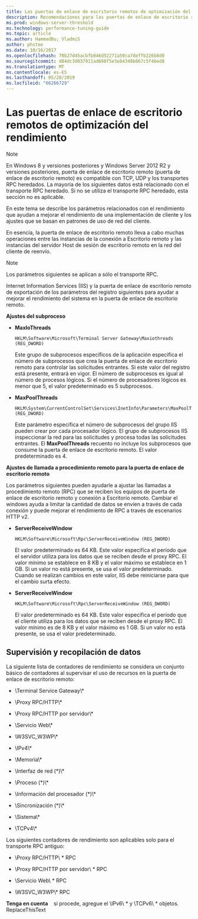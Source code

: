 ```yaml
---
title: Las puertas de enlace de escritorio remotos de optimización del rendimiento
description: Recomendaciones para las puertas de enlace de escritorio remoto de optimización del rendimiento
ms.prod: windows-server-threshold
ms.technology: performance-tuning-guide
ms.topic: article
ms.author: HammadBu; VladmiS
author: phstee
ms.date: 10/16/2017
ms.openlocfilehash: 70b27d45acbfb046d52271a50ca7deffb226b8d0
ms.sourcegitcommit: d84dc3d037911ad698f5e3e84348b867c5f46ed8
ms.translationtype: MT
ms.contentlocale: es-ES
ms.lasthandoff: 05/28/2019
ms.locfileid: "66266729"
---
```

# <a name="performance-tuning-remote-desktop-gateways"></a>Las puertas de enlace de escritorio remotos de optimización del rendimiento

> [!Note]
> En Windows 8 y versiones posteriores y Windows Server 2012 R2 y versiones posteriores, puerta de enlace de escritorio remoto (puerta de enlace de escritorio remoto) es compatible con TCP, UDP y los transportes RPC heredados. La mayoría de los siguientes datos está relacionado con el transporte RPC heredado. Si no se utiliza el transporte RPC heredado, esta sección no es aplicable.

En este tema se describe los parámetros relacionados con el rendimiento que ayudan a mejorar el rendimiento de una implementación de cliente y los ajustes que se basan en patrones de uso de red del cliente.

En esencia, la puerta de enlace de escritorio remoto lleva a cabo muchas operaciones entre las instancias de la conexión a Escritorio remoto y las instancias del servidor Host de sesión de escritorio remoto en la red del cliente de reenvío.

> [!Note]
> Los parámetros siguientes se aplican a sólo el transporte RPC.

Internet Information Services (IIS) y la puerta de enlace de escritorio remoto de exportación de los parámetros del registro siguientes para ayudar a mejorar el rendimiento del sistema en la puerta de enlace de escritorio remoto.

**Ajustes del subproceso**

-   **MaxIoThreads**

    ``` syntax
    HKLM\Software\Microsoft\Terminal Server Gateway\Maxiothreads (REG_DWORD)
    ```

    Este grupo de subprocesos específicos de la aplicación especifica el número de subprocesos que crea la puerta de enlace de escritorio remoto para controlar las solicitudes entrantes. Si este valor del registro está presente, entrará en vigor. El número de subprocesos es igual al número de procesos lógicos. Si el número de procesadores lógicos es menor que 5, el valor predeterminado es 5 subprocesos.

-   **MaxPoolThreads**

    ``` syntax
    HKLM\System\CurrentControlSet\Services\InetInfo\Parameters\MaxPoolThreads (REG_DWORD)
    ```

    Este parámetro especifica el número de subprocesos del grupo IIS pueden crear por cada procesador lógico. El grupo de subprocesos IIS inspeccionar la red para las solicitudes y procesa todas las solicitudes entrantes. El **MaxPoolThreads** recuento no incluye los subprocesos que consume la puerta de enlace de escritorio remoto. El valor predeterminado es 4.

**Ajustes de llamada a procedimiento remoto para la puerta de enlace de escritorio remoto**

Los parámetros siguientes pueden ayudarle a ajustar las llamadas a procedimiento remoto (RPC) que se reciben los equipos de puerta de enlace de escritorio remoto y conexión a Escritorio remoto. Cambiar el windows ayuda a limitar la cantidad de datos se envíen a través de cada conexión y puede mejorar el rendimiento de RPC a través de escenarios HTTP v2.

-   **ServerReceiveWindow**

    ``` syntax
    HKLM\Software\Microsoft\Rpc\ServerReceiveWindow (REG_DWORD)
    ```

    El valor predeterminado es 64 KB. Este valor especifica el período que el servidor utiliza para los datos que se reciben desde el proxy RPC. El valor mínimo se establece en 8 KB y el valor máximo se establece en 1 GB. Si un valor no está presente, se usa el valor predeterminado. Cuando se realizan cambios en este valor, IIS debe reiniciarse para que el cambio surta efecto.

-   **ServerReceiveWindow**

    ``` syntax
    HKLM\Software\Microsoft\Rpc\ServerReceiveWindow (REG_DWORD)
    ```

    El valor predeterminado es 64 KB. Este valor especifica el período que el cliente utiliza para los datos que se reciben desde el proxy RPC. El valor mínimo es de 8 KB y el valor máximo es 1 GB. Si un valor no está presente, se usa el valor predeterminado.

## <a name="monitoring-and-data-collection"></a>Supervisión y recopilación de datos


La siguiente lista de contadores de rendimiento se considera un conjunto básico de contadores al supervisar el uso de recursos en la puerta de enlace de escritorio remoto:

-   \\Terminal Service Gateway\\\*

-   \\Proxy RPC/HTTP\\\*

-   \\Proxy RPC/HTTP por servidor\\\*

-   \\Servicio Web\\\*

-   \\W3SVC\_W3WP\\\*

-   \\IPv4\\\*

-   \\Memoria\\\*

-   \\Interfaz de red (\*)\\\*

-   \\Proceso (\*)\\\*

-   \\Información del procesador (\*)\\\*

-   \\Sincronización (\*)\\\*

-   \\Sistema\\\*

-   \\TCPv4\\\*

Los siguientes contadores de rendimiento son aplicables solo para el transporte RPC antiguo:

-   \\Proxy RPC/HTTP\\ \* RPC

-   \\Proxy RPC/HTTP por servidor\\ \* RPC

-   \\Servicio Web\\ \* RPC

-   \\W3SVC\_W3WP\\\* RPC

**Tenga en cuenta**    si procede, agregue el \\IPv6\\ \* y \\TCPv6\\ \* objetos. ReplaceThisText

 
